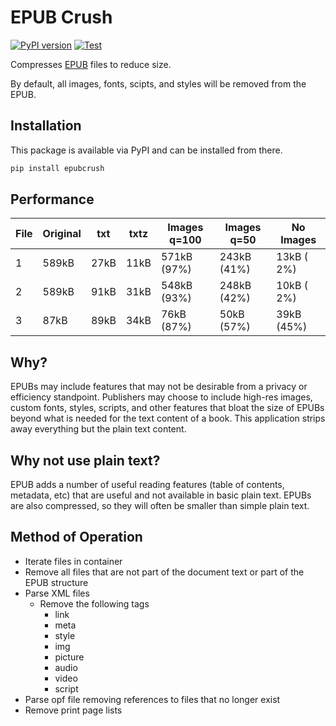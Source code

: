 EPUB Crush
==========

[![PyPI version](https://badge.fury.io/py/epubcrush.svg)](https://badge.fury.io/py/epubcrush)
[![Test](https://github.com/jncraton/epubcrush/actions/workflows/build.yml/badge.svg)](https://github.com/jncraton/epubcrush/actions/workflows/build.yml)

Compresses [EPUB](https://en.wikipedia.org/wiki/EPUB) files to reduce size.

By default, all images, fonts, scipts, and styles will be removed from the EPUB.

Installation
------------

This package is available via PyPI and can be installed from there.

```sh
pip install epubcrush
```

Performance
-----------

| File | Original |  txt  | txtz  | Images q=100 | Images q=50  |  No Images   |
| ---- | -------- | ----- | ----- | ------------ | ------------ | ------------ |
|    1 |    589kB |  27kB |  11kB |  571kB (97%) |  243kB (41%) |   13kB ( 2%) |
|    2 |    589kB |  91kB |  31kB |  548kB (93%) |  248kB (42%) |   10kB ( 2%) |
|    3 |     87kB |  89kB |  34kB |   76kB (87%) |   50kB (57%) |   39kB (45%) |

Why?
-----

EPUBs may include features that may not be desirable from a privacy or efficiency standpoint. Publishers may choose to include high-res images, custom fonts, styles, scripts, and other features that bloat the size of EPUBs beyond what is needed for the text content of a book. This application strips away everything but the plain text content.

Why not use plain text?
-----------------------

EPUB adds a number of useful reading features (table of contents, metadata, etc) that are useful and not available in basic plain text. EPUBs are also compressed, so they will often be smaller than simple plain text.

Method of Operation
-------------------

- Iterate files in container
- Remove all files that are not part of the document text or part of the EPUB structure
- Parse XML files
  - Remove the following tags
    - link
    - meta
    - style
    - img
    - picture
    - audio
    - video
    - script
- Parse opf file removing references to files that no longer exist
- Remove print page lists
